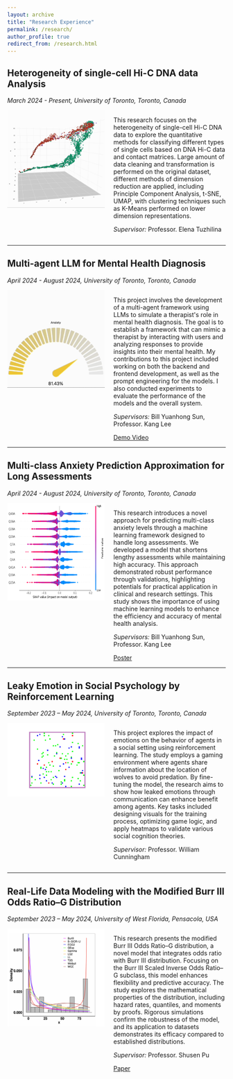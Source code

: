 ```yaml
---
layout: archive
title: "Research Experience"
permalink: /research/
author_profile: true
redirect_from: /research.html
---
```


<h2>Heterogeneity of single-cell Hi-C DNA data Analysis</h2>
<p><em>March 2024 - Present, University of Toronto, Toronto, Canada</em></p>
<div style="display: flex;">
  <div style="position: relative; margin-right: 20px;">
    <img id="staticGif1" src="../images/rotating_cells.png" alt="Single Cell Hi-C" style="max-width: 225px; height: auto;" />
    <img id="animatedGif1" src="../images/rotating_cells.gif" alt="Single Cell Hi-C Animated" style="max-width: 225px; height: auto; display: none;" />
  </div>
  <div>
    <p> This research focuses on the heterogeneity of single-cell Hi-C DNA data to explore the quantitative methods for classifying different types of single cells based on DNA Hi-C data and contact matrices. Large amount of data cleaning and transformation is performed on the original dataset, different methods of dimension reduction are applied, including Principle Component Analysis, t-SNE, UMAP, with clustering techniques such as K-Means performed on lower dimension representations.</p>
    <p><em>Supervisor:</em> Professor. Elena Tuzhilina</p>
  </div>
</div>
<hr/>

<h2>Multi-agent LLM for Mental Health Diagnosis</h2>
<p><em>April 2024 - August 2024, University of Toronto, Toronto, Canada</em></p>
<div style="display: flex;">
  <div style="position: relative; margin-right: 20px;">
    <img id="staticGif2" src="../images/llm_score.png" alt="llm score" style="max-width: 225px; height: auto;" />
    <img id="animatedGif2" src="../images/llm_score.gif" alt="llm score Animated" style="max-width: 225px; height: auto; display: none;" />
  </div>
  <div>
  <p> This project involves the development of a multi-agent framework using LLMs to simulate a therapist's role in mental health diagnosis. The goal is to establish a framework that can mimic a therapist by interacting with users and analyzing responses to provide insights into their mental health. My contributions to this project included working on both the backend and frontend development, as well as the prompt engineering for the models. I also conducted experiments to evaluate the performance of the models and the overall system.</p>

  <p><em>Supervisors:</em> Bill Yuanhong Sun, Professor. Kang Lee</p>
  <a href="https://drive.google.com/file/d/1pGTPmJ7qZWFp33U70Gwz5icv3kAia4kr/view?usp=drive_link">Demo Video</a>
  </div>
</div>
<hr/>

<h2>Multi-class Anxiety Prediction Approximation for Long Assessments</h2>
<p><em>April 2024 - August 2024, University of Toronto, Toronto, Canada</em></p>

<div style="display: flex;">
    <img src="../images/shap_summary.png" alt="shap" align="left" style="width: 225px; height: 225px; margin-right: 20px;" />
    <div>
        <p>This research introduces a novel approach for predicting multi-class anxiety levels through a machine learning framework designed to handle long assessments. We developed a model that shortens lengthy assessments while maintaining high accuracy. This approach demonstrated robust performance through validations, highlighting potentials for practical application in clinical and research settings. This study shows the importance of using machine learning models to enhance the efficiency and accuracy of mental health analysis.</p>
        <p><em>Supervisors:</em> Bill Yuanhong Sun, Professor. Kang Lee</p>
        <a href="files/resume.pdf">Poster</a>
    </div>
</div>

<hr/>

<h2>Leaky Emotion in Social Psychology by Reinforcement Learning</h2>
<p><em>September 2023 – May 2024, University of Toronto, Toronto, Canada</em></p>
<div style="display: flex;">
  <div style="position: relative; margin-right: 20px;">
    <img id="staticGif3" src="../images/ani.png" alt="llm score" style="max-width: 225px; height: auto;" />
    <img id="animatedGif3" src="../images/ani.gif" alt="llm score Animated" style="max-width: 225px; height: auto; display: none;" />
  </div>
  <div>
    <p> This project explores the impact of emotions on the behavior of agents in a social setting using reinforcement learning. The study employs a gaming environment where agents share information about the location of wolves to avoid predation. By fine-tuning the model, the research aims to show how leaked emotions through communication can enhance benefit among agents. Key tasks included designing visuals for the training process, optimizing game logic, and apply heatmaps to validate various social cognition theories.</p>
    <p><em>Supervisor:</em> Professor. William Cunningham</p>
  </div>
</div>
<hr/>

<h2>Real-Life Data Modeling with the Modified Burr III Odds Ratio–G Distribution</h2>
<p><em>September 2023 – May 2024, University of West Florida, Pensacola, USA</em></p>
<div style="display: flex;">
  <img src="../images/burrIII.png" alt="BurrIII" align="left" style="width: 225px; height: 225px; margin-right: 20px;" />
  <div>
    <p> This research presents the modified Burr III Odds Ratio–G distribution, a novel model that integrates odds ratio with Burr III distribution. Focusing on the Burr III Scaled Inverse Odds Ratio–G subclass, this model enhances flexibility and predictive accuracy. The study explores the mathematical properties of the distribution, including hazard rates, quantiles, and moments by proofs. Rigorous simulations confirm the robustness of the model, and its application to datasets demonstrates its efficacy compared to established distributions.</p>
    <p><em>Supervisor:</em> Professor. Shusen Pu</p>
    <a href="https://www.mdpi.com/2830308">Paper</a>
  </div>
<div>

<script>
  document.addEventListener("DOMContentLoaded", function() {
    const imagePairs = [
      { static: 'staticGif1', animated: 'animatedGif1' },
      { static: 'staticGif2', animated: 'animatedGif2' },
      { static: 'staticGif3', animated: 'animatedGif3' }
    ];

    imagePairs.forEach(pair => {
      const staticGif = document.getElementById(pair.static);
      const animatedGif = document.getElementById(pair.animated);

      staticGif.addEventListener("mouseover", function() {
        staticGif.style.display = "none";
        animatedGif.style.display = "block";
      });

      animatedGif.addEventListener("mouseout", function() {
        animatedGif.style.display = "none";
        staticGif.style.display = "block";
      });
    });
  });
</script>